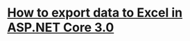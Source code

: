 # [How to export data to Excel in ASP.NET Core 3.0](https://www.infoworld.com/article/3538413/how-to-export-data-to-excel-in-aspnet-core-30.html)
